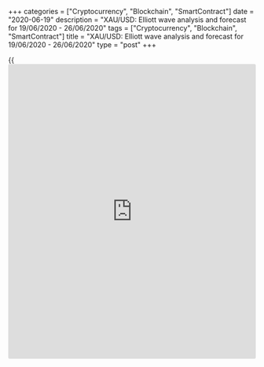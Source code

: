 +++
categories = ["Cryptocurrency", "Blockchain", "SmartContract"]
date = "2020-06-19"
description = "XAU/USD: Elliott wave analysis and forecast for 19/06/2020 - 26/06/2020"
tags = ["Cryptocurrency", "Blockchain", "SmartContract"]
title = "XAU/USD: Elliott wave analysis and forecast for 19/06/2020 - 26/06/2020"
type = "post"
+++

{{<iframe id="large-banner" src="https://www.bounty.group/#slide=21.0" width="100%" height="600" scrolling="no" style="border: 0px solid rgb(216, 221, 230); border-radius: 3px;">}}

June 19, 2020

June 19, 2020

XAU/USD: Elliott wave analysis and forecast for 19/06/2020 –
26/06/2020Alex Geuta

## The pair [XAU/USD][1] remains likely to fall. Estimated pivot point
is at a level of  1764.82.

 **Main scenario:** consider short positions from corrections below the
level of  1764.82 with a target of 1634.13 – 1599.64.

 **Alternative scenario:** breakout and consolidation above the level of
1764.82 will allow the pair to continue rising to the levels of 1800.00
– 1850.00.

 **Analysis:** Supposedly, an ascending correction of larger degree
finished developing in the form of wave (B) on the [daily](https://www.fintecher.org/2020/03/03/forex-trading-daily-strategy/) time frame,
with wave С of (B) formed inside. Apparently, wave (C) started
developing on the H4 time frame with the first wave i of 1 of (C)
forming inside. On the H1 time frame the first counter-trend wave of
junior level (i) of i of 1 of (C) has formed and, presumably, a local
correction developed in the form of wave (ii) of i If the presumption is
correct, the price will continue falling to the levels of 1634.13 –
1599.64. The level of  1764.82 is critical in this scenario as the
breakout will enable the pair to continue growing to the levels of
1800.00 – 1850.00.

![LiteForex: XAU/USD: Elliott wave analysis and forecast for 19/06/2020
– 26/06/2020][2]

* * *

![LiteForex: XAU/USD: Elliott wave analysis and forecast for 19/06/2020
– 26/06/2020][3]

* * *

![LiteForex: XAU/USD: Elliott wave analysis and forecast for 19/06/2020
– 26/06/2020][4]

* * *

P.S. Did you like my article? Share it in social networks: it will be
the best “thank you" :)

Ask me questions and comment below. I’ll be glad to answer your
questions and give necessary explanations.

 **Useful links:**

  * I recommend trying to trade with a reliable broker [here][5]. The system allows you to trade by yourself or copy successful traders from all across the globe.
  * Use my promo-code BLOG for getting deposit bonus 50% on LiteForex platform. Just enter this code in the appropriate field while [depositing][6] your trading account.
  * Telegram channel with high-quality analytics, Forex reviews, training articles, and other useful things for traders <t.me/liteforex>

## Price chart of XAUUSD in real time mode

![XAU/USD: Elliott wave analysis and forecast for 19/06/2020 –
26/06/2020][7]

The content of this article reflects the author’s opinion and does not
necessarily reflect the official position of LiteForex. The material
published on this page is provided for informational purposes only and
should not be considered as the provision of investment advice for the
purposes of Directive 2004/39/EC.

Rate this article:

{{value}}

( {{count}} {{title}} )

   1. my.liteforex.com/trading/chart?symbol=XAUUSD
   2. cdn.liteforex.com/cache/uploads/blog_post/wave-analisys/19-06-2020/XAUUSDH1.png?w=30&s=aa6b28d7f51240bb40c6583f549ca385
   3. cdn.liteforex.com/cache/uploads/blog_post/wave-analisys/19-06-2020/XAUUSDH4.png?w=30&s=53ce9bed79190f3e8faadeca6c2ff745
   4. cdn.liteforex.com/cache/uploads/blog_post/wave-analisys/19-06-2020/XAUUSDDaily.png?w=30&s=61bac7a845775a6d3ab95028563327e1
   5. my.liteforex.com/?category=analysts-opinions&slug=xauusd-elliott-wave-analysis-and-forecast-for-19062020---26062020&openPopup=%2Fregistration%2Fpopup&utm_source=blog&utm_medium=article&utm_campaign=bonus
   6. my.liteforex.com/deposit/?category=analysts-opinions&slug=xauusd-elliott-wave-analysis-and-forecast-for-19062020---26062020&promo_code=BLOG&utm_source=blog&utm_medium=article&utm_campaign=bonus
   7. cdn.liteforex.com/cache/uploads/blog_post/wave-analisys/Previews-elliot-waves/xauusd-elliott-wave-analysis-liteforex-blog-preview.jpg?q=75&w=1000&s=76b5be820614e11009e65d30ff4ec08f